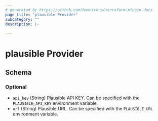 ```yaml
---
# generated by https://github.com/hashicorp/terraform-plugin-docs
page_title: "plausible Provider"
subcategory: ""
description: |-
  
---
```


# plausible Provider





<!-- schema generated by tfplugindocs -->
## Schema

### Optional

- `api_key` (String) Plausible API KEY. Can be specified with the `PLAUSIBLE_API_KEY` environment variable.
- `url` (String) Plausible URL. Can be specified with the `PLAUSIBLE_URL` environment variable.
